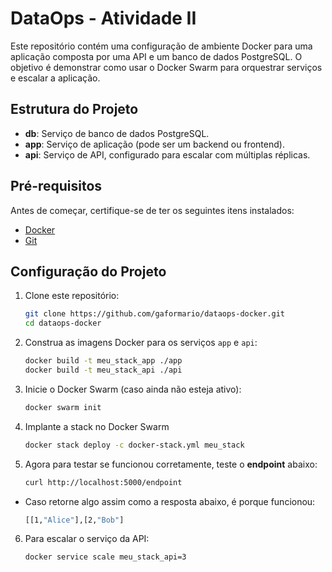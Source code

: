 # DataOps - Atividade II

Este repositório contém uma configuração de ambiente Docker para uma aplicação composta por uma API e um banco de dados PostgreSQL. O objetivo é demonstrar como usar o Docker Swarm para orquestrar serviços e escalar a aplicação.

## Estrutura do Projeto

- **db**: Serviço de banco de dados PostgreSQL.
- **app**: Serviço de aplicação (pode ser um backend ou frontend).
- **api**: Serviço de API, configurado para escalar com múltiplas réplicas.

## Pré-requisitos

Antes de começar, certifique-se de ter os seguintes itens instalados:

- [Docker](https://www.docker.com/)
- [Git](https://git-scm.com/)

## Configuração do Projeto

1. Clone este repositório:

   ```bash
   git clone https://github.com/gaformario/dataops-docker.git
   cd dataops-docker

2. Construa as imagens Docker para os serviços `app` e `api`:

   ```bash
   docker build -t meu_stack_app ./app
   docker build -t meu_stack_api ./api

3. Inicie o Docker Swarm (caso ainda não esteja ativo):

    ```bash
    docker swarm init

4. Implante a stack no Docker Swarm
    ```bash 
    docker stack deploy -c docker-stack.yml meu_stack

5. Agora para testar se funcionou corretamente, teste o **endpoint** abaixo:
    ```bash
    curl http://localhost:5000/endpoint

- Caso retorne algo assim como a resposta abaixo, é porque funcionou:
    ```bash
    [[1,"Alice"],[2,"Bob"]

6. Para escalar o serviço da API:
    ```bash
    docker service scale meu_stack_api=3

